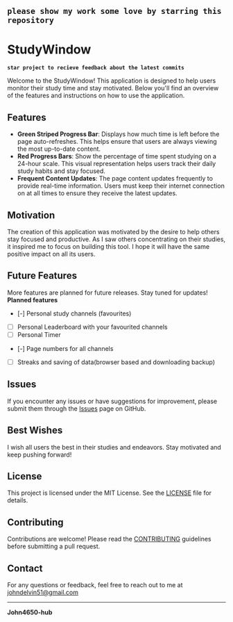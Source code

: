 ## **`please show my work some love by starring this repository`**
# StudyWindow
**`star project to recieve feedback about the latest commits`**

Welcome to the StudyWindow! This application is designed to help users monitor their study time and stay motivated. Below you'll find an overview of the features and instructions on how to use the application.


## Features

- **Green Striped Progress Bar**: Displays how much time is left before the page auto-refreshes. This helps ensure that users are always viewing the most up-to-date content.
- **Red Progress Bars**: Show the percentage of time spent studying on a 24-hour scale. This visual representation helps users track their daily study habits and stay focused.
- **Frequent Content Updates**: The page content updates frequently to provide real-time information. Users must keep their internet connection on at all times to ensure they receive the latest updates.

## Motivation

The creation of this application was motivated by the desire to help others stay focused and productive. As I saw others concentrating on their studies, it inspired me to focus on building this tool. I hope it will have the same positive impact on all its users.

## Future Features

More features are planned for future releases. Stay tuned for updates!
**Planned features**
- [-] Personal study channels (favourites)
- [ ] Personal Leaderboard with your favourited channels
- [ ] Personal Timer
- [-] Page numbers for all channels
- [ ] Streaks and saving of data(browser based and downloading backup)

## Issues

If you encounter any issues or have suggestions for improvement, please submit them through the [Issues](https://github.com/StudyWindow/StudyWindow.github.io/issues) page on GitHub.

## Best Wishes

I wish all users the best in their studies and endeavors. Stay motivated and keep pushing forward!

## License

This project is licensed under the MIT License. See the [LICENSE](LICENSE) file for details.

## Contributing

Contributions are welcome! Please read the [CONTRIBUTING](CONTRIBUTING.md) guidelines before submitting a pull request.

## Contact

For any questions or feedback, feel free to reach out to me at johndelvin51@gmail.com

---

**John4650-hub**
